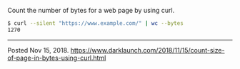 Count the number of bytes for a web page by using curl.

```bash
$ curl --silent "https://www.example.com/" | wc --bytes
1270
```

---


Posted Nov 15, 2018.
https://www.darklaunch.com/2018/11/15/count-size-of-page-in-bytes-using-curl.html